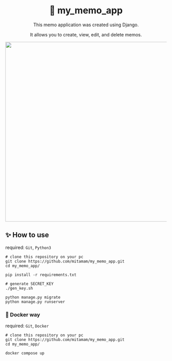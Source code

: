 <div align="center">

# 📝 my_memo_app
  
This memo application was created using Django.

It allows you to create, view, edit, and delete memos.

<img src="https://github.com/mitamam/my_memo_app/assets/82627076/252ba3cc-4485-4340-9416-712397048d0b" width="560px">
  
</div>

## ✨ How to use
required: `Git`, `Python3`

```shell
# clone this repository on your pc
git clone https://github.com/mitamam/my_memo_app.git
cd my_memo_app/

pip install -r requirements.txt

# generate SECRET_KEY
./gen_key.sh

python manage.py migrate
python manage.py runserver
```

### 🐳 Docker way
required: `Git`, `Docker`

```shell
# clone this repository on your pc
git clone https://github.com/mitamam/my_memo_app.git
cd my_memo_app/
  
docker compose up
```

